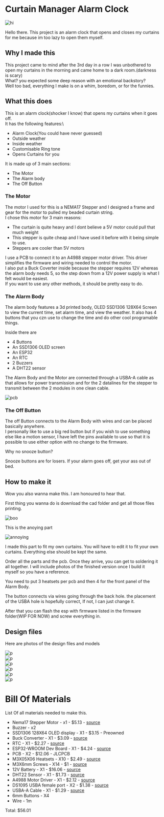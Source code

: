 # Curtain Manager Alarm Clock

![hi](assets/case2.png)

Hello there. This project is an alarm clock that opens and closes my curtains for me because im too lazy to open them myself.
  

## Why I made this

This project came to mind after the 3rd day in a row I was unbothered to open my curtains in the morning and came home to a dark room.(darkness is scary)\
What? you expected some deep reason with an emotional backstory?\
Well too bad, everything I make is on a whim, boredom, or for the funnies.

## What this does

This is an alarm clock(shocker I know) that opens my curtains when it goes off.\
It has the following features:\

- Alarm Clock(You could have never guessed)
- Outside weather
- Inside weather
- Customisable Ring tone
- Opens Curtains for you

It is made up of 3 main sections:

- The Motor
- The Alarm body
- The Off Button

### The Motor
The motor I used for this is a NEMA17 Stepper and I designed a frame and gear for the motor to pulled my beaded curtain string.\
I chose this motor for 3 main reasons:

- The curtain is quite heavy and I dont believe a 5V motor could pull that much weight
- This stepper is quite cheap and I have used it before with it being simple to use.
- Steppers are cooler than 5V motors

I use a PCB to connect it to an A4988 stepper motor driver. This driver simplifies the firmware and wiring needed to control the motor.\
I also put a Buck Coverter inside because the stepper requires 12V whereas the alarm body needs 5, so the step down from a 12V power supply is what I felt would be easiest.\
If you want to use any other methods, it should be pretty easy to do.

### The Alarm Body

The alarm body features a 3d printed body, OLED SSD1306 128X64 Screen to view the current time, set alarm time, and view the weather. It also has 4 buttons that you czn use to change the time and do other cool programable things.

Inside there are

- 4 Buttons
- An SSD1306 OLED screen
- An ESP32
- An RTC
- 2 Buzzers
- A DHT22 sensor

The Alarm Body and the Motor are connected through a USBA-A cable as that allows for power transmission and for the 2 datalines for the stepper to transmit between the 2 modules in one clean cable.

![pcb](assets/pcb.png)

### The Off Button

The off Button connects to the Alarm Body with wires and can be placed basically anywhere.\
I personally like to use a big red button but if you wish to use something else like a motion sensor, I have left the pins available to use so that it is possible to use either option with no change to the firmware.

Why no snooze button?

Snooze buttons are for losers. If your alarm goes off, get your ass out of bed.

## How to make it

Wow you also wanna make this. I am honoured to hear that.

First thing you wanna do is download the cad folder and get all those files printing.

![boo](assets/case2.png)

This is the anoying part

![annoying](assets/motor.png)

I made this part to fit my own curtains. You will have to edit it to fit your own curtains. Everything else should be kept the same.

Order all the parts and the pcb. Once they arrive, you can get to soldering it all together. I will include photos of the finished version once I build it myself so you have a reference.

You need to put 3 heatsets per pcb and then 4 for the front panel of the Alarm Body.

The button connects via wires going through the back hole. the placement of the USBA hole is hopefully correct, If not, I can just change it.

After that you can flash the esp with firmware listed in the firmware folder(WIP FOR NOW) and screw everything in.

## Design files

Here are photos of the design files and models

![p](assets/pcb.png)\
![p](assets/PCB3.png)\
![p](assets/schm1.png)\
![p](assets/schm2.png)\
![p](assets/case2.png)\
![p](assets/motor.png)

# Bill Of Materials

List Of all materials needed to make this.


 - Nema17 Stepper Motor - x1 -  $5.13 - [source](https://www.aliexpress.com/item/1005007988050979.html?spm=a2g0o.cart.0.0.440338dakTt8D5&mp=1&pdp_npi=5%40dis%21AUD%21AUD%207.97%21AUD%203.23%21%21AUD%203.23%21%21%21%402103209b17486889160791148ef42c%2112000043173756354%21ct%21AU%216138339337%21%211%210)
 - Buzzer - x2
 - SSD1306 128X64 OLED display - X1 - $3.15 - Preowned
 - Buck Converter - X1 - $3.09 - [source](https://www.aliexpress.com/item/1005007259901753.html?spm=a2g0o.cart.0.0.3fb538daUB00x5&mp=1&pdp_npi=5%40dis%21AUD%21AUD%205.20%21AUD%204.89%21%21AUD%204.89%21%21%21%402101e9ec17487026778881064ecff3%2112000039979305524%21ct%21AU%216138339337%21%211%210)
 - RTC - X1 - $2.27 - [source](https://www.aliexpress.com/item/1005008172587774.html?spm=a2g0o.cart.0.0.3fb538daUB00x5&mp=1&pdp_npi=5%40dis%21AUD%21AUD%203.54%21AUD%203.54%21%21AUD%203.37%21%21%21%402101e9ec17487026778881064ecff3%2112000044177906467%21ct%21AU%216138339337%21%211%210)
 - ESP32-WROOM Dev Board - X1 - $4.24 - [source](https://www.aliexpress.com/item/1005006456519790.html?spm=a2g0o.cart.0.0.3fb538daUB00x5&mp=1&pdp_npi=5%40dis%21AUD%21AUD%2019.78%21AUD%206.61%21%21AUD%206.54%21%21%21%402101e9ec17487026778881064ecff3%2112000037265317361%21ct%21AU%216138339337%21%211%210)
 - PCB - X2 - $12.06 - JLCPCB
 - M3X05X06 Heatsets - X10 - $2.49 - [source](https://www.aliexpress.com/item/1005003582355741.html?spm=a2g0o.cart.0.0.3fb538daUB00x5&mp=1&pdp_npi=5%40dis%21AUD%21AUD%203.89%21AUD%203.89%21%21AUD%203.81%21%21%21%402101c59517487030715636687ef171%2112000026370649803%21ct%21AU%216138339337%21%211%210)
 - M3X6mm Screws - X14 - $1 - [source](https://www.aliexpress.com/item/32810852732.html?spm=a2g0o.cart.0.0.3fb538daUB00x5&mp=1&pdp_npi=5%40dis%21AUD%21AUD%202.32%21AUD%201.56%21%21AUD%201.48%21%21%21%402101e9ec17487026778881064ecff3%2112000037550700849%21ct%21AU%216138339337%21%211%210)
 - 12V Battery - X1 - $16.06 - [source](https://www.jaycar.com.au/12v-2-2ah-sla-battery/p/SB2482)
 - DHT22 Sensor - X1 - $1.73 - [source](https://www.aliexpress.com/item/32759901711.html?spm=a2g0o.cart.0.0.3fb538daUB00x5&mp=1&pdp_npi=5%40dis%21AUD%21AUD%202.69%21AUD%202.69%21%21AUD%202.69%21%21%21%402101e9ec17487026778881064ecff3%2162102476019%21ct%21AU%216138339337%21%211%210)
 - A4988 Motor Driver - X1 - $2.12 - [source](https://www.aliexpress.com/item/1005001771907921.html?spm=a2g0o.productlist.main.7.651fvWRBvWRBe0&algo_pvid=2133a30e-defa-4302-9858-dbc2495931f1&algo_exp_id=2133a30e-defa-4302-9858-dbc2495931f1-6&pdp_ext_f=%7B%22order%22%3A%22398%22%2C%22eval%22%3A%221%22%7D&pdp_npi=4%40dis%21AUD%214.89%214.89%21%21%213.10%213.10%21%402103010b17487023403607387e16b7%2112000046636839301%21sea%21AU%216138339337%21ABX&curPageLogUid=J6WxTjF3i9rx&utparam-url=scene%3Asearch%7Cquery_from%3A)
 - DS1095 USBA female port - X2 - $1.38 - [source](https://www.aliexpress.com/item/1005007822597305.html?spm=a2g0o.productlist.main.10.5df02562xE320M&algo_pvid=dd419a23-631b-4b7b-a0fb-6edaa9da48a0&algo_exp_id=dd419a23-631b-4b7b-a0fb-6edaa9da48a0-9&pdp_ext_f=%7B%22order%22%3A%221101%22%2C%22eval%22%3A%221%22%2C%22orig_sl_item_id%22%3A%221005007822597305%22%2C%22orig_item_id%22%3A%221005007077769791%22%7D&pdp_npi=4%40dis%21AUD%213.86%211.85%21%21%2117.58%218.44%21%402101eac917487032447777243efaea%2112000042331903916%21sea%21AU%216138339337%21ABX&curPageLogUid=2g05IbKQywTu&utparam-url=scene%3Asearch%7Cquery_from%3A)
 - USBA-A Cable - X1 - $1.29 - [source](https://www.aliexpress.com/item/1005007441805917.html?spm=a2g0o.productlist.main.3.296elc0wlc0w0u&algo_pvid=5a890205-65cb-4692-ae3d-cc6aeffe4b49&algo_exp_id=5a890205-65cb-4692-ae3d-cc6aeffe4b49-2&pdp_ext_f=%7B%22order%22%3A%224813%22%2C%22eval%22%3A%221%22%7D&pdp_npi=4%40dis%21AUD%212.04%211.56%21%21%219.30%217.11%21%4021030ea417487034244743454ed487%2112000040770581049%21sea%21AU%216138339337%21ABX&curPageLogUid=J4UnCQ3jA9Ju&utparam-url=scene%3Asearch%7Cquery_from%3A)
 - 6mm Buttons - X4
 - Wire - 1m

Total: $56.01


